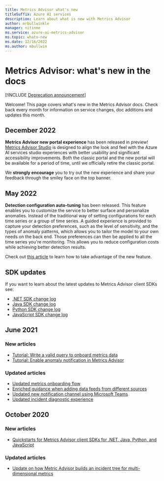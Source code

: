 ```yaml
---
title: Metrics Advisor what's new
titleSuffix: Azure AI services
description: Learn about what is new with Metrics Advisor
author: mrbullwinkle
manager: nitinme
ms.service: azure-ai-metrics-advisor
ms.topic: whats-new
ms.date: 12/16/2022
ms.author: mbullwin
---
```


# Metrics Advisor: what's new in the docs

[!INCLUDE [Deprecation announcement](includes/deprecation.md)]

Welcome! This page covers what's new in the Metrics Advisor docs. Check back every month for information on service changes, doc additions and updates this month.

## December 2022

**Metrics Advisor new portal experience** has been released in preview! [Metrics Advisor Studio](https://metricsadvisor.appliedai.azure.com/) is designed to align the look and feel with the Azure AI services studio experiences with better usability and significant accessibility improvements. Both the classic portal and the new portal will be available for a period of time, until we officially retire the classic portal.

We **strongly encourage** you to try out the new experience and share your feedback through the smiley face on the top banner.

## May 2022

 **Detection configuration auto-tuning** has been released. This feature enables you to customize the service to better surface and personalize anomalies. Instead of the traditional way of setting configurations for each time series or a group of time series. A guided experience is provided to capture your detection preferences, such as the level of sensitivity, and the types of anomaly patterns, which allows you to tailor the model to your own needs on the back end. Those preferences can then be applied to all the time series you're monitoring. This allows you to reduce configuration costs while achieving better detection results.

Check out [this article](how-tos/configure-metrics.md#tune-the-detection-configuration) to learn how to take advantage of the new feature.  

## SDK updates

If you want to learn about the latest updates to Metrics Advisor client SDKs see: 

* [.NET SDK change log](https://github.com/Azure/azure-sdk-for-net/blob/master/sdk/metricsadvisor/Azure.AI.MetricsAdvisor/CHANGELOG.md)
* [Java SDK change log](https://github.com/Azure/azure-sdk-for-java/blob/master/sdk/metricsadvisor/azure-ai-metricsadvisor/CHANGELOG.md)
* [Python SDK change log](https://github.com/Azure/azure-sdk-for-python/blob/master/sdk/metricsadvisor/azure-ai-metricsadvisor/CHANGELOG.md)
* [JavaScript SDK change log](https://github.com/Azure/azure-sdk-for-js/blob/master/sdk/metricsadvisor/ai-metrics-advisor/CHANGELOG.md)

## June 2021

### New articles

* [Tutorial: Write a valid query to onboard metrics data](tutorials/write-a-valid-query.md)
* [Tutorial: Enable anomaly notification in Metrics Advisor](tutorials/enable-anomaly-notification.md)

### Updated articles

* [Updated metrics onboarding flow](how-tos/onboard-your-data.md)
* [Enriched guidance when adding data feeds from different sources](data-feeds-from-different-sources.md)
* [Updated new notification channel using Microsoft Teams](how-tos/alerts.md#teams-hook)
* [Updated incident diagnostic experience](how-tos/diagnose-an-incident.md)

## October 2020

### New articles

* [Quickstarts for Metrics Advisor client SDKs for .NET, Java, Python, and JavaScript](quickstarts/rest-api-and-client-library.md)

### Updated articles

* [Update on how Metric Advisor builds an incident tree for multi-dimensional metrics](./faq.yml)
